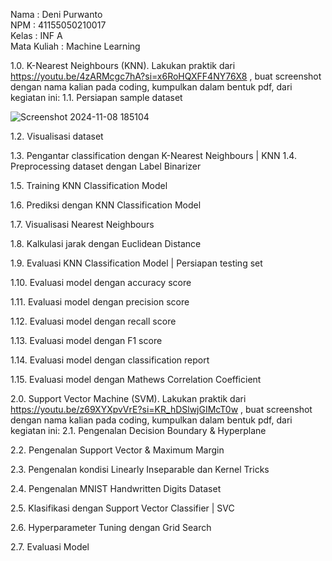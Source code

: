 Nama : Deni Purwanto            
NPM : 41155050210017   
Kelas : INF A  
Mata Kuliah : Machine Learning  



1.0.	K-Nearest Neighbours (KNN). Lakukan praktik dari https://youtu.be/4zARMcgc7hA?si=x6RoHQXFF4NY76X8 , buat screenshot dengan nama kalian pada coding, kumpulkan dalam bentuk pdf, dari kegiatan ini:
1.1.	Persiapan sample dataset

 ![Screenshot 2024-11-08 185104](https://github.com/user-attachments/assets/68cf41c5-d73b-498b-9fa0-30f3e231aaa8)

1.2.	Visualisasi dataset
 
1.3.	Pengantar classification dengan K-Nearest Neighbours | KNN
1.4.	Preprocessing dataset dengan Label Binarizer
 
 
1.5.	Training KNN Classification Model
 
1.6.	Prediksi dengan KNN Classification Model
 
1.7.	Visualisasi Nearest Neighbours
 
 
1.8.	Kalkulasi jarak dengan Euclidean Distance
 
 
1.9.	Evaluasi KNN Classification Model | Persiapan testing set
 
1.10.	Evaluasi model dengan accuracy score
 
1.11.	Evaluasi model dengan precision score
 
1.12.	Evaluasi model dengan recall score
 
1.13.	Evaluasi model dengan F1 score
 
1.14.	Evaluasi model dengan classification report
 
1.15.	Evaluasi model dengan Mathews Correlation Coefficient
 

2.0.	Support Vector Machine (SVM). Lakukan praktik dari https://youtu.be/z69XYXpvVrE?si=KR_hDSlwjGIMcT0w , buat screenshot dengan nama kalian pada coding, kumpulkan dalam bentuk pdf, dari kegiatan ini:
2.1.	Pengenalan Decision Boundary & Hyperplane
 
2.2.	Pengenalan Support Vector & Maximum Margin
 
2.3.	Pengenalan kondisi Linearly Inseparable dan Kernel Tricks
 
2.4.	Pengenalan MNIST Handwritten Digits Dataset
 
 
 
2.5.	Klasifikasi dengan Support Vector Classifier | SVC
 
 
2.6.	Hyperparameter Tuning dengan Grid Search
 
 
2.7.	Evaluasi Model
 

